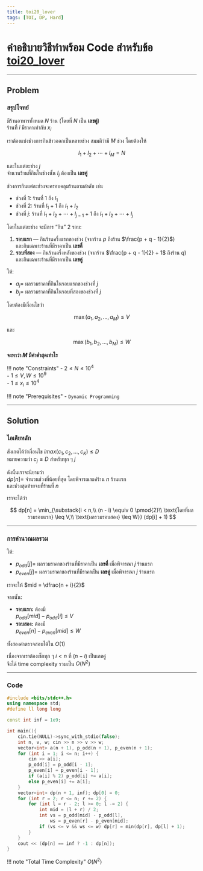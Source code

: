 ```yaml
---
title: toi20_lover
tags: [TOI, DP, Hard]
---
```


# คำอธิบายวิธีทำพร้อม Code สำหรับข้อ [toi20_lover](https://otog.in.th/problem/1018)

---

## Problem

### สรุปโจทย์

มีร้านอาหารทั้งหมด $N$ ร้าน (โดยที่ $N$ เป็น **เลขคู่**)  
ร้านที่ $i$ มีราคาเท่ากับ $x_i$

เราต้องแบ่งช่วงการกินข้าวออกเป็นหลายช่วง สมมติว่ามี $M$ ช่วง โดยต้องให้

$$
l_1 + l_2 + \cdots + l_M = N
$$

และในแต่ละช่วง $j$  
จำนวนร้านที่กินในช่วงนั้น $l_j$ ต้องเป็น **เลขคู่**

ช่วงการกินแต่ละช่วงจะครอบคลุมร้านตามลำดับ เช่น

- ช่วงที่ 1: ร้านที่ $1$ ถึง $l_1$
- ช่วงที่ 2: ร้านที่ $l_1 + 1$ ถึง $l_1 + l_2$
- ช่วงที่ $j$: ร้านที่ $l_1 + l_2 + \cdots + l_{j-1} + 1$ ถึง $l_1 + l_2 + \cdots + l_j$

โดยในแต่ละช่วง จะมีการ “กิน” 2 รอบ:

1. **รอบแรก** — กินร้านครึ่งแรกของช่วง (จากร้าน $p$ ถึงร้าน $\frac{p + q - 1}{2}$)  
   และกินเฉพาะร้านที่มีราคาเป็น **เลขคี่**
2. **รอบที่สอง** — กินร้านครึ่งหลังของช่วง (จากร้าน $\frac{p + q - 1}{2} + 1$ ถึงร้าน $q$)  
   และกินเฉพาะร้านที่มีราคาเป็น **เลขคู่**

ให้:
- $a_j =$ ผลรวมราคาที่กินในรอบแรกของช่วงที่ $j$
- $b_j =$ ผลรวมราคาที่กินในรอบที่สองของช่วงที่ $j$

โดยต้องมีเงื่อนไขว่า  

$$
\max(a_1, a_2, \dots, a_M) \leq V
$$

และ  

$$
\max(b_1, b_2, \dots, b_M) \leq W
$$

**จงหาว่า $M$ มีค่าต่ำสุดเท่าไร**

!!! note "Constraints"
    - $2 \leq N \leq 10^4$  
    - $1 \leq V, W \leq 10^9$  
    - $1 \leq x_i \leq 10^4$

!!! note "Prerequisites"
    - `Dynamic Programming`

---

## Solution

### ไอเดียหลัก

สังเกตได้ว่าเงื่อนไข $imax(c_1, c_2, \dots, c_K) \leq D$  
หมายความว่า $c_j \leq D$ สำหรับทุก ๆ $j$  

ดังนั้นเราจะนิยามว่า  
$dp[n] =$ จำนวนช่วงที่น้อยที่สุด โดยพิจารณาแค่ร้าน $n$ ร้านแรก  
และช่วงสุดท้ายจบที่ร้านที่ $n$

เราจะได้ว่า

$$
dp[n] = \min_{\substack{i < n,\\ (n - i) \equiv 0 \pmod{2}\\ \text{โดยที่ผลรวมรอบแรก} \leq V,\\ \text{ผลรวมรอบสอง} \leq W}} (dp[i] + 1)
$$

---

### การคำนวณผลรวม

ให้:
- $p_{odd}[j] =$ ผลรวมราคาของร้านที่มีราคาเป็น **เลขคี่** เมื่อพิจารณา $j$ ร้านแรก  
- $p_{even}[j] =$ ผลรวมราคาของร้านที่มีราคาเป็น **เลขคู่** เมื่อพิจารณา $j$ ร้านแรก  

เราจะให้ $mid = \dfrac{n + i}{2}$

จากนั้น:

- **รอบแรก:** ต้องมี  
  $p_{odd}[mid] - p_{odd}[i] \leq V$
- **รอบสอง:** ต้องมี  
  $p_{even}[n] - p_{even}[mid] \leq W$

ทั้งสองค่าตรวจสอบได้ใน $O(1)$  

เนื่องจากเราต้องเช็กทุก ๆ $i < n$ ที่ $(n - i)$ เป็นเลขคู่  
จึงได้ time complexity รวมเป็น $O(N^2)$

---

### Code

```cpp title="toi20_lover.cpp"
#include <bits/stdc++.h>
using namespace std;
#define ll long long

const int inf = 1e9;

int main(){
    cin.tie(NULL)->sync_with_stdio(false);
    int n, v, w; cin >> n >> v >> w;
    vector<int> a(n + 1), p_odd(n + 1), p_even(n + 1);
    for (int i = 1; i <= n; i++) {
        cin >> a[i];
        p_odd[i] = p_odd[i - 1];
        p_even[i] = p_even[i - 1];
        if (a[i] % 2) p_odd[i] += a[i];
        else p_even[i] += a[i];
    }
    vector<int> dp(n + 1, inf); dp[0] = 0;
    for (int r = 2; r <= n; r += 2) {
        for (int l = r - 2; l >= 0; l -= 2) {
            int mid = (l + r) / 2;
            int vs = p_odd[mid] - p_odd[l],
                ws = p_even[r] - p_even[mid];
            if (vs <= v && ws <= w) dp[r] = min(dp[r], dp[l] + 1);
        }
    }
    cout << (dp[n] == inf ? -1 : dp[n]);
}
```

!!! note "Total Time Complexity"
    $O(N^2)$
